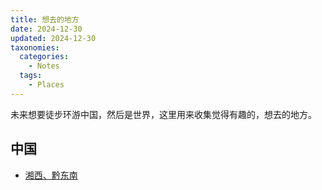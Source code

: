 ```yaml
---
title: 想去的地方
date: 2024-12-30
updated: 2024-12-30
taxonomies:
  categories:
    - Notes
  tags:
    - Places
---
```


未来想要徒步环游中国，然后是世界，这里用来收集觉得有趣的，想去的地方。

<!-- more -->

## 中国

- [湘西、黔东南](https://www.douban.com/group/topic/268086101/?_i=5546301MxbGcUw)
```
